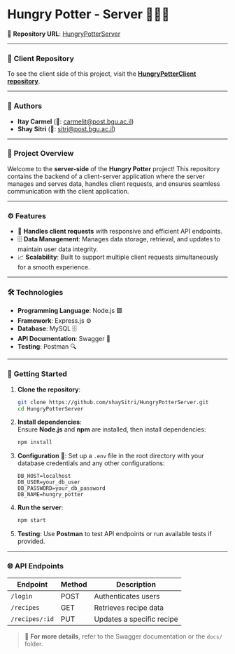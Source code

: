 # **Hungry Potter - Server** 🧙‍♂️🍲

🔗 **Repository URL**: [HungryPotterServer](https://github.com/shaySitri/HungryPotterServer)

---

### 📱 **Client Repository**
To see the client side of this project, visit the **[HungryPotterClient repository](https://github.com/shaySitri/HungryPotterClient)**.

---

### 👥 **Authors**
- **Itay Carmel** (📧: carmelit@post.bgu.ac.il)
- **Shay Sitri** (📧: sitri@post.bgu.ac.il)

---

### 📜 **Project Overview**
Welcome to the **server-side** of the **Hungry Potter** project! This repository contains the backend of a client-server application where the server manages and serves data, handles client requests, and ensures seamless communication with the client application.

---

### ⚙️ **Features**
- 📡 **Handles client requests** with responsive and efficient API endpoints.
- 🗄️ **Data Management**: Manages data storage, retrieval, and updates to maintain user data integrity.
- 📈 **Scalability**: Built to support multiple client requests simultaneously for a smooth experience.

---

### 🛠️ **Technologies**
- **Programming Language**: Node.js 🟩
- **Framework**: Express.js ⚙️
- **Database**: MySQL 🗄️
- **API Documentation**: Swagger 📝
- **Testing**: Postman 🔍

---

### 🚀 **Getting Started**

1. **Clone the repository**:
   ```bash
   git clone https://github.com/shaySitri/HungryPotterServer.git
   cd HungryPotterServer
   ```

2. **Install dependencies**:  
   Ensure **Node.js** and **npm** are installed, then install dependencies:
   ```bash
   npm install
   ```

3. **Configuration** 🔧:
   Set up a `.env` file in the root directory with your database credentials and any other configurations:
   ```env
   DB_HOST=localhost
   DB_USER=your_db_user
   DB_PASSWORD=your_db_password
   DB_NAME=hungry_potter
   ```

4. **Run the server**:
   ```bash
   npm start
   ```

5. **Testing**:
   Use **Postman** to test API endpoints or run available tests if provided.

---

### 🌐 **API Endpoints**

| Endpoint       | Method | Description                   |
|----------------|--------|-------------------------------|
| `/login`       | POST   | Authenticates users           |
| `/recipes`     | GET    | Retrieves recipe data         |
| `/recipes/:id` | PUT    | Updates a specific recipe     |

> 📄 **For more details**, refer to the Swagger documentation or the `docs/` folder.
